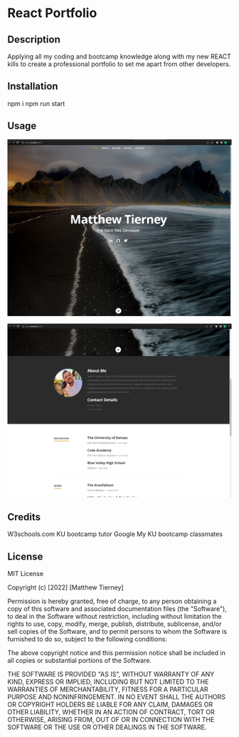 # React Portfolio 

## Description
Applying all my coding and bootcamp knowledge along with my new REACT kills to create a professional portfolio to set me apart from other developers. 

## Installation 
npm i 
npm run start 

## Usage
![alt text](assets/images/Screenshot%20(26).png)

![alt text](assets/images/Screenshot%20(28).png)

## Credits
W3schools.com
KU bootcamp tutor 
Google
My KU bootcamp classmates


## License 

MIT License

Copyright (c) [2022] [Matthew Tierney]

Permission is hereby granted, free of charge, to any person obtaining a copy
of this software and associated documentation files (the "Software"), to deal
in the Software without restriction, including without limitation the rights
to use, copy, modify, merge, publish, distribute, sublicense, and/or sell
copies of the Software, and to permit persons to whom the Software is
furnished to do so, subject to the following conditions:

The above copyright notice and this permission notice shall be included in all
copies or substantial portions of the Software.

THE SOFTWARE IS PROVIDED "AS IS", WITHOUT WARRANTY OF ANY KIND, EXPRESS OR
IMPLIED, INCLUDING BUT NOT LIMITED TO THE WARRANTIES OF MERCHANTABILITY,
FITNESS FOR A PARTICULAR PURPOSE AND NONINFRINGEMENT. IN NO EVENT SHALL THE
AUTHORS OR COPYRIGHT HOLDERS BE LIABLE FOR ANY CLAIM, DAMAGES OR OTHER
LIABILITY, WHETHER IN AN ACTION OF CONTRACT, TORT OR OTHERWISE, ARISING FROM,
OUT OF OR IN CONNECTION WITH THE SOFTWARE OR THE USE OR OTHER DEALINGS IN THE
SOFTWARE.